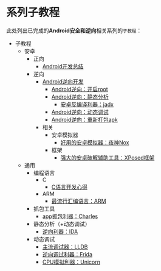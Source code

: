 # 系列子教程

此处列出已完成的**Android安全和逆向**相关系列的`子教程`：

* 子教程
  * 安卓
    * 正向
      * [Android开发总结](https://book.crifan.org/books/android_dev_summary/website/)
    * 逆向
      * [Android逆向开发](https://book.crifan.org/books/android_reverse_dev/website/)
        * [Android逆向：开启root](https://book.crifan.org/books/android_re_enable_root/website/)
        * [Android逆向：静态分析](https://book.crifan.org/books/android_re_static_analysis/website/)
          * [安卓反编译利器：jadx](https://book.crifan.org/books/android_re_decompile_jadx/website/)
        * [Android逆向：动态调试](https://book.crifan.org/books/android_re_dynamic_debug/website/)
        * [Android逆向：重新打包apk](https://book.crifan.org/books/android_re_repack_apk/website/)
      * 相关
        * 安卓模拟器
          * [好用的安卓模拟器：夜神Nox](https://book.crifan.org/books/good_android_emulator_nox/website/)
        * 框架
          * [强大的安卓破解辅助工具：XPosed框架](https://book.crifan.org/books/crack_assistant_xposed_framework/website/)
  * 通用
    * 编程语言
      * C
        * [C语言开发心得](https://book.crifan.org/books/c_lang_dev_summary/website/)
      * ARM
        * [最流行汇编语言：ARM](https://book.crifan.org/books/popular_assembly_arm/website/)
    * 抓包工具
      * [app抓包利器：Charles](https://book.crifan.org/books/app_capture_package_tool_charles/website)
    * 静态分析（+动态调试）
      * [逆向利器：IDA](https://book.crifan.org/books/reverse_tool_ida/website/)
    * 动态调试
      * [主流调试器：LLDB](https://book.crifan.org/books/popular_debugger_lldb/website/)
      * [逆向调试利器：Frida](https://book.crifan.org/books/reverse_debug_frida/website/)
      * [CPU模拟利器：Unicorn](https://book.crifan.org/books/cpu_emulator_unicorn/website/)
